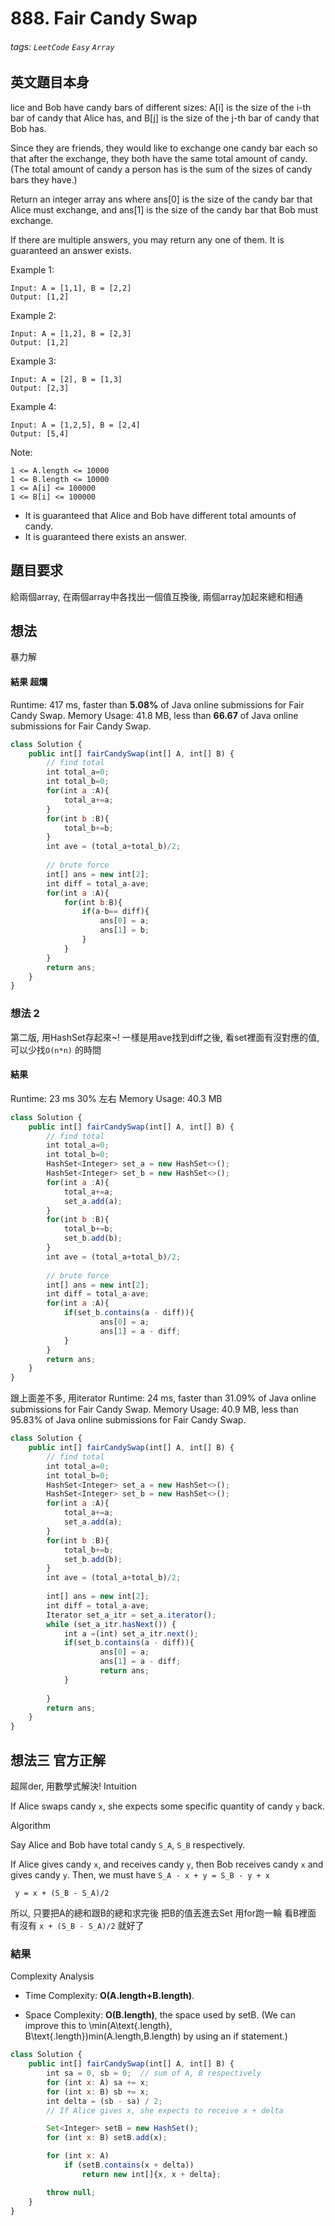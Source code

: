 # 888. Fair Candy Swap
###### tags: `LeetCode` `Easy` `Array`

## 英文題目本身
lice and Bob have candy bars of different sizes: A[i] is the size of the i-th bar of candy that Alice has, and B[j] is the size of the j-th bar of candy that Bob has.

Since they are friends, they would like to exchange one candy bar each so that after the exchange, they both have the same total amount of candy.  (The total amount of candy a person has is the sum of the sizes of candy bars they have.)

Return an integer array ans where ans[0] is the size of the candy bar that Alice must exchange, and ans[1] is the size of the candy bar that Bob must exchange.

If there are multiple answers, you may return any one of them.  It is guaranteed an answer exists.

 

Example 1:
```
Input: A = [1,1], B = [2,2]
Output: [1,2]
```
Example 2:
```
Input: A = [1,2], B = [2,3]
Output: [1,2]
```
Example 3:
```
Input: A = [2], B = [1,3]
Output: [2,3]
```
Example 4:
```
Input: A = [1,2,5], B = [2,4]
Output: [5,4]
```

Note:
```
1 <= A.length <= 10000
1 <= B.length <= 10000
1 <= A[i] <= 100000
1 <= B[i] <= 100000
```
- It is guaranteed that Alice and Bob have different total amounts of candy.
- It is guaranteed there exists an answer.
## 題目要求
給兩個array, 在兩個array中各找出一個值互換後, 兩個array加起來總和相通
## 想法
暴力解
#### 結果 超爛
Runtime: 417 ms, faster than **5.08%** of Java online submissions for Fair Candy Swap.
Memory Usage: 41.8 MB, less than **66.67** of Java online submissions for Fair Candy Swap.
```javascript
class Solution {
    public int[] fairCandySwap(int[] A, int[] B) {
        // find total
        int total_a=0;
        int total_b=0;
        for(int a :A){
            total_a+=a;
        }
        for(int b :B){
            total_b+=b;
        }
        int ave = (total_a+total_b)/2;
        
        // brute force
        int[] ans = new int[2];
        int diff = total_a-ave;
        for(int a :A){
            for(int b:B){
                if(a-b== diff){
                    ans[0] = a;
                    ans[1] = b;
                }
            }
        }        
        return ans;
    }
}
```

### 想法 2
第二版, 用HashSet存起來~!
一樣是用ave找到diff之後, 看set裡面有沒對應的值, 可以少找`O(n*n)` 的時間
#### 結果 
Runtime: 23 ms 30% 左右
Memory Usage: 40.3 MB
```javascript
class Solution {
    public int[] fairCandySwap(int[] A, int[] B) {
        // find total
        int total_a=0;
        int total_b=0;
        HashSet<Integer> set_a = new HashSet<>();
        HashSet<Integer> set_b = new HashSet<>();
        for(int a :A){
            total_a+=a;
            set_a.add(a);
        }
        for(int b :B){
            total_b+=b;
            set_b.add(b);
        }
        int ave = (total_a+total_b)/2;
        
        // brute force
        int[] ans = new int[2];
        int diff = total_a-ave;
        for(int a :A){
            if(set_b.contains(a - diff)){
                    ans[0] = a;
                    ans[1] = a - diff;
            }
        }        
        return ans;
    }
}
```

跟上面差不多, 用iterator
Runtime: 24 ms, faster than 31.09% of Java online submissions for Fair Candy Swap.
Memory Usage: 40.9 MB, less than 95.83% of Java online submissions for Fair Candy Swap.
```javascript
class Solution {
    public int[] fairCandySwap(int[] A, int[] B) {
        // find total
        int total_a=0;
        int total_b=0;
        HashSet<Integer> set_a = new HashSet<>();
        HashSet<Integer> set_b = new HashSet<>();
        for(int a :A){
            total_a+=a;
            set_a.add(a);
        }
        for(int b :B){
            total_b+=b;
            set_b.add(b);
        }
        int ave = (total_a+total_b)/2;
        
        int[] ans = new int[2];
        int diff = total_a-ave;
        Iterator set_a_itr = set_a.iterator(); 
        while (set_a_itr.hasNext()) { 
            int a =(int) set_a_itr.next();
            if(set_b.contains(a - diff)){
                    ans[0] = a;
                    ans[1] = a - diff;
                    return ans;
            }
            
        }    
        return ans;
    }
}
```

## 想法三 官方正解
超屌der, 用數學式解決!
Intuition

If Alice swaps candy `x`, she expects some specific quantity of candy `y` back.

Algorithm

Say Alice and Bob have total candy `S_A`, `S_B` respectively.

If Alice gives candy `x`, and receives candy `y`, then Bob receives candy `x` and gives candy `y`. Then, we must have
`S_A - x + y = S_B - y + x`

` y = x + (S_B - S_A)/2`

所以, 只要把A的總和跟B的總和求完後
把B的值丟進去Set
用for跑一輪 看B裡面 有沒有 `x + (S_B - S_A)/2` 就好了
### 結果
Complexity Analysis

- Time Complexity: **O(A.length+B.length)**.

- Space Complexity: **O(B.length)**, the space used by setB. (We can improve this to \min(A\text{.length}, B\text{.length})min(A.length,B.length) by using an if statement.)

```javascript
class Solution {
    public int[] fairCandySwap(int[] A, int[] B) {
        int sa = 0, sb = 0;  // sum of A, B respectively
        for (int x: A) sa += x;
        for (int x: B) sb += x;
        int delta = (sb - sa) / 2;
        // If Alice gives x, she expects to receive x + delta

        Set<Integer> setB = new HashSet();
        for (int x: B) setB.add(x);

        for (int x: A)
            if (setB.contains(x + delta))
                return new int[]{x, x + delta};

        throw null;
    }
}
```